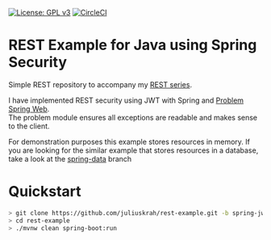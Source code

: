 [![License: GPL v3](https://img.shields.io/badge/License-GPL%20v3-blue.svg)](https://www.gnu.org/licenses/gpl-3.0)
[![CircleCI](https://circleci.com/gh/juliuskrah/rest-example/tree/spring-jwt-problem.svg?style=svg)](https://circleci.com/gh/juliuskrah/rest-example/tree/spring-jwt-problem)
# REST Example for Java using Spring Security
Simple REST repository to accompany my [REST series](http://juliuskrah.com/tutorial/2017/11/07/securing-a-spring-rest-service-with-jwt/).

I have implemented REST security using JWT with Spring and [Problem Spring Web](https://github.com/zalando/problem-spring-web).  
The problem module ensures all exceptions are readable and makes sense to the client.

For demonstration purposes this example stores resources in memory. If you are looking for the similar example that stores resources in a database, take a look at the [spring-data](https://github.com/juliuskrah/rest-example/tree/spring-data) branch


# Quickstart
```bash
> git clone https://github.com/juliuskrah/rest-example.git -b spring-jwt
> cd rest-example
> ./mvnw clean spring-boot:run
```